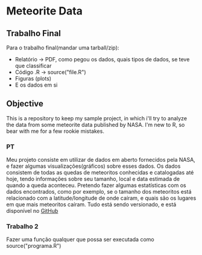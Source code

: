 Meteorite Data
================

Trabalho Final
--------------

Para o trabalho final(mandar uma tarball/zip):

-   Relatório -&gt; PDF, como pegou os dados, quais tipos de dados, se teve que classificar
-   Código .R -&gt; source("file.R")
-   Figuras (plots)
-   E os dados em si

Objective
---------

This is a repository to keep my sample project, in which i'll try to analyze the data from some meteorite data published by NASA. I'm new to R, so bear with me for a few rookie mistakes.

### PT

Meu projeto consiste em utilizar de dados em aberto fornecidos pela NASA, e fazer algumas visualizações(gráficos) sobre esses dados. Os dados consistem de todas as quedas de meteoritos conhecidas e catalogadas até hoje, tendo informações sobre seu tamanho, local e data estimada de quando a queda aconteceu. Pretendo fazer algumas estatísticas com os dados encontrados, como por exemplo, se o tamanho dos meteoritos está relacionado com a latitude/longitude de onde caíram, e quais são os lugares em que mais meteoritos caíram. Tudo está sendo versionado, e está disponível no [GitHub](https://github.com/Yuri-M-Dias/R-exercises)

### Trabalho 2

Fazer uma função qualquer que possa ser executada como source("programa.R")

